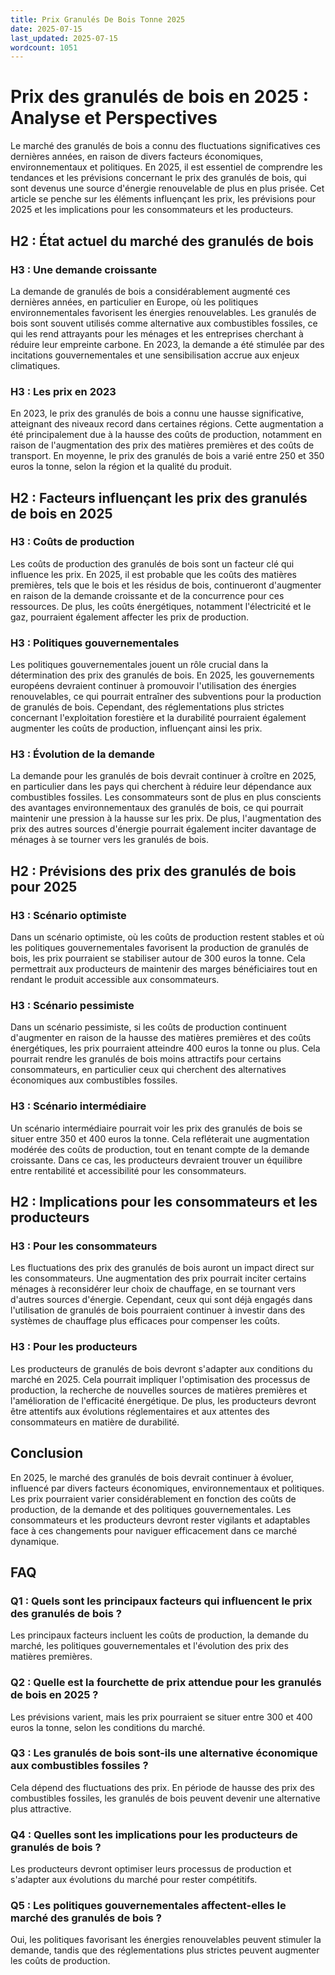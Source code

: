 ```yaml
---
title: Prix Granulés De Bois Tonne 2025
date: 2025-07-15
last_updated: 2025-07-15
wordcount: 1051
---
```


# Prix des granulés de bois en 2025 : Analyse et Perspectives

Le marché des granulés de bois a connu des fluctuations significatives ces dernières années, en raison de divers facteurs économiques, environnementaux et politiques. En 2025, il est essentiel de comprendre les tendances et les prévisions concernant le prix des granulés de bois, qui sont devenus une source d'énergie renouvelable de plus en plus prisée. Cet article se penche sur les éléments influençant les prix, les prévisions pour 2025 et les implications pour les consommateurs et les producteurs.

## H2 : État actuel du marché des granulés de bois

### H3 : Une demande croissante

La demande de granulés de bois a considérablement augmenté ces dernières années, en particulier en Europe, où les politiques environnementales favorisent les énergies renouvelables. Les granulés de bois sont souvent utilisés comme alternative aux combustibles fossiles, ce qui les rend attrayants pour les ménages et les entreprises cherchant à réduire leur empreinte carbone. En 2023, la demande a été stimulée par des incitations gouvernementales et une sensibilisation accrue aux enjeux climatiques.

### H3 : Les prix en 2023

En 2023, le prix des granulés de bois a connu une hausse significative, atteignant des niveaux record dans certaines régions. Cette augmentation a été principalement due à la hausse des coûts de production, notamment en raison de l'augmentation des prix des matières premières et des coûts de transport. En moyenne, le prix des granulés de bois a varié entre 250 et 350 euros la tonne, selon la région et la qualité du produit.

## H2 : Facteurs influençant les prix des granulés de bois en 2025

### H3 : Coûts de production

Les coûts de production des granulés de bois sont un facteur clé qui influence les prix. En 2025, il est probable que les coûts des matières premières, tels que le bois et les résidus de bois, continueront d'augmenter en raison de la demande croissante et de la concurrence pour ces ressources. De plus, les coûts énergétiques, notamment l'électricité et le gaz, pourraient également affecter les prix de production.

### H3 : Politiques gouvernementales

Les politiques gouvernementales jouent un rôle crucial dans la détermination des prix des granulés de bois. En 2025, les gouvernements européens devraient continuer à promouvoir l'utilisation des énergies renouvelables, ce qui pourrait entraîner des subventions pour la production de granulés de bois. Cependant, des réglementations plus strictes concernant l'exploitation forestière et la durabilité pourraient également augmenter les coûts de production, influençant ainsi les prix.

### H3 : Évolution de la demande

La demande pour les granulés de bois devrait continuer à croître en 2025, en particulier dans les pays qui cherchent à réduire leur dépendance aux combustibles fossiles. Les consommateurs sont de plus en plus conscients des avantages environnementaux des granulés de bois, ce qui pourrait maintenir une pression à la hausse sur les prix. De plus, l'augmentation des prix des autres sources d'énergie pourrait également inciter davantage de ménages à se tourner vers les granulés de bois.

## H2 : Prévisions des prix des granulés de bois pour 2025

### H3 : Scénario optimiste

Dans un scénario optimiste, où les coûts de production restent stables et où les politiques gouvernementales favorisent la production de granulés de bois, les prix pourraient se stabiliser autour de 300 euros la tonne. Cela permettrait aux producteurs de maintenir des marges bénéficiaires tout en rendant le produit accessible aux consommateurs.

### H3 : Scénario pessimiste

Dans un scénario pessimiste, si les coûts de production continuent d'augmenter en raison de la hausse des matières premières et des coûts énergétiques, les prix pourraient atteindre 400 euros la tonne ou plus. Cela pourrait rendre les granulés de bois moins attractifs pour certains consommateurs, en particulier ceux qui cherchent des alternatives économiques aux combustibles fossiles.

### H3 : Scénario intermédiaire

Un scénario intermédiaire pourrait voir les prix des granulés de bois se situer entre 350 et 400 euros la tonne. Cela refléterait une augmentation modérée des coûts de production, tout en tenant compte de la demande croissante. Dans ce cas, les producteurs devraient trouver un équilibre entre rentabilité et accessibilité pour les consommateurs.

## H2 : Implications pour les consommateurs et les producteurs

### H3 : Pour les consommateurs

Les fluctuations des prix des granulés de bois auront un impact direct sur les consommateurs. Une augmentation des prix pourrait inciter certains ménages à reconsidérer leur choix de chauffage, en se tournant vers d'autres sources d'énergie. Cependant, ceux qui sont déjà engagés dans l'utilisation de granulés de bois pourraient continuer à investir dans des systèmes de chauffage plus efficaces pour compenser les coûts.

### H3 : Pour les producteurs

Les producteurs de granulés de bois devront s'adapter aux conditions du marché en 2025. Cela pourrait impliquer l'optimisation des processus de production, la recherche de nouvelles sources de matières premières et l'amélioration de l'efficacité énergétique. De plus, les producteurs devront être attentifs aux évolutions réglementaires et aux attentes des consommateurs en matière de durabilité.

## Conclusion

En 2025, le marché des granulés de bois devrait continuer à évoluer, influencé par divers facteurs économiques, environnementaux et politiques. Les prix pourraient varier considérablement en fonction des coûts de production, de la demande et des politiques gouvernementales. Les consommateurs et les producteurs devront rester vigilants et adaptables face à ces changements pour naviguer efficacement dans ce marché dynamique.

## FAQ

### Q1 : Quels sont les principaux facteurs qui influencent le prix des granulés de bois ?

Les principaux facteurs incluent les coûts de production, la demande du marché, les politiques gouvernementales et l'évolution des prix des matières premières.

### Q2 : Quelle est la fourchette de prix attendue pour les granulés de bois en 2025 ?

Les prévisions varient, mais les prix pourraient se situer entre 300 et 400 euros la tonne, selon les conditions du marché.

### Q3 : Les granulés de bois sont-ils une alternative économique aux combustibles fossiles ?

Cela dépend des fluctuations des prix. En période de hausse des prix des combustibles fossiles, les granulés de bois peuvent devenir une alternative plus attractive.

### Q4 : Quelles sont les implications pour les producteurs de granulés de bois ?

Les producteurs devront optimiser leurs processus de production et s'adapter aux évolutions du marché pour rester compétitifs.

### Q5 : Les politiques gouvernementales affectent-elles le marché des granulés de bois ?

Oui, les politiques favorisant les énergies renouvelables peuvent stimuler la demande, tandis que des réglementations plus strictes peuvent augmenter les coûts de production.